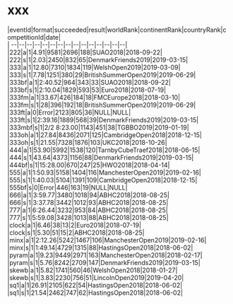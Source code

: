 # xxx


|eventId|format|succeeded|result|worldRank|continentRank|countryRank|competitionId|date|  
|	--|--|--|--|--|--|--|--|--|--|--|--|--|--|--|  
|222|a|1|4.91|9581|2696|188|SUAO2018|2018-09-22|  
|222|s|1|2.03|2450|832|65|DenmarkFriends2019|2019-03-15|  
|333|a|1|12.80|7310|1834|119|WelshOpen2019|2019-03-09|  
|333|s|1|7.78|1251|380|29|BritishSummerOpen2019|2019-06-29|  
|333bf|a|1|2:40.52|964|343|33|SUAO2018|2018-09-22|  
|333bf|s|1|2:10.04|1829|593|53|Euro2018|2018-07-19|  
|333fm|a|1|33.67|426|184|18|FMCEurope2018|2018-03-10|  
|333fm|s|1|28|396|192|18|BritishSummerOpen2019|2019-06-29|  
|333ft|a|0|Error|2123|805|36|NULL|NULL|  
|333ft|s|1|2:39.16|1889|568|39|DenmarkFriends2019|2019-03-15|  
|333mbf|s|1|2/2 8:23.00|1143|451|38|TGBBO2019|2019-01-19|  
|333oh|a|1|27.84|8436|2071|125|CambridgeOpen2018|2018-12-15|  
|333oh|s|1|21.55|7328|1876|103|UKC2018|2018-10-26|  
|444|a|1|53.90|5992|1538|120|TarnbyCubeTraef2018|2018-06-15|  
|444|s|1|43.64|4373|1156|88|DenmarkFriends2019|2019-03-15|  
|444bf|s|1|15:28.00|670|247|25|HWO2018|2018-04-14|  
|555|a|1|1:50.93|5158|1404|116|ManchesterOpen2019|2019-02-16|  
|555|s|1|1:40.03|5104|1391|109|CambridgeOpen2018|2018-12-15|  
|555bf|s|0|Error|446|163|19|NULL|NULL|  
|666|a|1|3:59.77|3480|1018|94|ABHC2018|2018-08-25|  
|666|s|1|3:37.78|3442|1012|93|ABHC2018|2018-08-25|  
|777|a|1|6:26.44|3232|953|84|ABHC2018|2018-08-25|  
|777|s|1|5:59.08|3428|1013|88|ABHC2018|2018-08-25|  
|clock|a|1|6.46|38|13|2|Euro2018|2018-07-19|  
|clock|s|1|5.30|51|15|2|ABHC2018|2018-08-25|  
|minx|a|1|2:12.26|5242|1467|106|ManchesterOpen2019|2019-02-16|  
|minx|s|1|1:49.14|4729|1315|88|HastingsOpen2018|2018-06-02|  
|pyram|a|1|9.23|9449|2971|163|ManchesterOpen2018|2018-02-17|  
|pyram|s|1|5.76|8242|2709|147|DenmarkFriends2019|2019-03-15|  
|skewb|a|1|5.82|1741|560|46|WelshOpen2018|2018-01-27|  
|skewb|s|1|3.83|2230|756|51|LincolnOpen2019|2019-04-20|  
|sq1|a|1|26.91|2105|622|54|HastingsOpen2018|2018-06-02|  
|sq1|s|1|21.54|2462|747|62|HastingsOpen2018|2018-06-02|  
